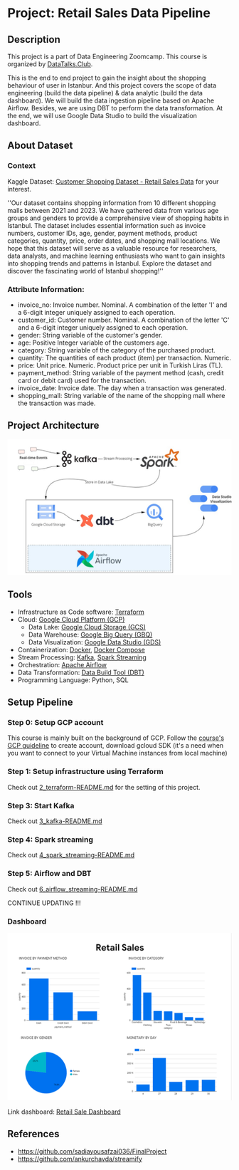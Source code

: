 # Project: Retail Sales Data Pipeline

## Description
This project is a part of Data Engineering Zoomcamp. This course is organized by [DataTalks.Club](https://datatalks.club).

This is the end to end project to gain the insight about the shopping behaviour of user in Istanbur. And this project covers the scope of data engineering (build the data pipeline) & data analytic (build the data dashboard). We will build the data ingestion pipeline based on Apache Airflow. Besides, we are using DBT to perform the data transformation. At the end, we will use Google Data Studio to build the visualization dashboard.

## About Dataset
### Context
Kaggle Dataset: [Customer Shopping Dataset - Retail Sales Data](https://www.kaggle.com/datasets/mehmettahiraslan/customer-shopping-dataset) for your interest.

''Our dataset contains shopping information from 10 different shopping malls between 2021 and 2023. We have gathered data from various age groups and genders to provide a comprehensive view of shopping habits in Istanbul. The dataset includes essential information such as invoice numbers, customer IDs, age, gender, payment methods, product categories, quantity, price, order dates, and shopping mall locations. We hope that this dataset will serve as a valuable resource for researchers, data analysts, and machine learning enthusiasts who want to gain insights into shopping trends and patterns in Istanbul. Explore the dataset and discover the fascinating world of Istanbul shopping!''

### Attribute Information:
- invoice_no: Invoice number. Nominal. A combination of the letter 'I' and a 6-digit integer uniquely assigned to each operation.
- customer_id: Customer number. Nominal. A combination of the letter 'C' and a 6-digit integer uniquely assigned to each operation.
- gender: String variable of the customer's gender.
- age: Positive Integer variable of the customers age.
- category: String variable of the category of the purchased product.
- quantity: The quantities of each product (item) per transaction. Numeric.
- price: Unit price. Numeric. Product price per unit in Turkish Liras (TL).
- payment_method: String variable of the payment method (cash, credit card or debit card) used for the transaction.
- invoice_date: Invoice date. The day when a transaction was generated.
- shopping_mall: String variable of the name of the shopping mall where the transaction was made.

## Project Architecture
![architecture](images/architecture.png)

## Tools
- Infrastructure as Code software: [Terraform](https://www.terraform.io)
- Cloud: [Google Cloud Platform (GCP)](https://cloud.google.com)
    - Data Lake: [Google Cloud Storage (GCS)](https://cloud.google.com/storage)
    - Data Warehouse: [Google Big Query (GBQ)](https://cloud.google.com/bigquery)
    - Data Visualization: [Google Data Studio (GDS)](https://datastudio.google.com/overview)
- Containerization: [Docker](https://www.docker.com), [Docker Compose](https://docs.docker.com/compose/)
- Stream Processing: [Kafka](https://kafka.apache.org), [Spark Streaming](https://spark.apache.org/docs/latest/streaming-programming-guide.html)
- Orchestration: [Apache Airflow](https://airflow.apache.org)
- Data Transformation: [Data Build Tool (DBT)](https://www.getdbt.com)
- Programming Language: Python, SQL

## Setup Pipeline
### Step 0: Setup GCP account
This course is mainly built on the background of GCP. Follow the [course's GCP guideline](https://github.com/ankurchavda/streamify/blob/main/setup/gcp.md) to create account, download gcloud SDK (it's a need when you want to connect to your Virtual Machine instances from local machine)

### Step 1: Setup infrastructure using Terraform
Check out [2_terraform-README.md](https://github.com/dannhh/retail-sales/blob/main/2_terraform_gcp/README.md) for the setting of this project. 

### Step 3: Start Kafka
Check out [3_kafka-README.md](https://github.com/dannhh/retail-sales/blob/main/3_kafka/README.md)

### Step 4: Spark streaming
Check out [4_spark_streaming-README.md](https://github.com/dannhh/retail-sales/blob/main/4_spark_streaming/README.md)

### Step 5: Airflow and DBT
Check out [6_airflow_streaming-README.md](https://github.com/dannhh/retail-sales/blob/main/6_airflow/README.md)

CONTINUE UPDATING !!!

### Dashboard
![dashboard](images/dashboard.png)

Link dashboard: [Retail Sale Dashboard](https://lookerstudio.google.com/reporting/8cb34a16-854d-43d6-a1f6-d402c1499230)

## References
- https://github.com/sadiayousafzai036/FinalProject
- https://github.com/ankurchavda/streamify
